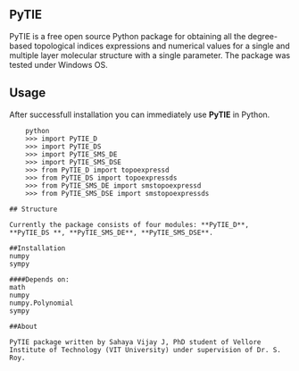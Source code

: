 ## PyTIE
PyTIE is a free open source Python package for obtaining all the degree-based topological indices expressions and numerical values for a single and multiple layer molecular structure with a single parameter. The package was tested under Windows OS.

## Usage

After successfull installation you can immediately use **PyTIE** in Python.

~~~~~~~~~~~~~~~~~~ {.python .numberLines}
    python
    >>> import PyTIE_D   
    >>> import PyTIE_DS  
    >>> import PyTIE_SMS_DE
    >>> import PyTIE_SMS_DSE
    >>> from PyTIE_D import topoexpressd
    >>> from PyTIE_DS import topoexpressds
    >>> from PyTIE_SMS_DE import smstopoexpressd
    >>> from PyTIE_SMS_DSE import smstopoexpressds
            
## Structure

Currently the package consists of four modules: **PyTIE_D**, **PyTIE_DS **, **PyTIE_SMS_DE**, **PyTIE_SMS_DSE**.

##Installation
numpy
sympy

####Depends on:
math
numpy
numpy.Polynomial
sympy

##About

PyTIE package written by Sahaya Vijay J, PhD student of Vellore Institute of Technology (VIT University) under supervision of Dr. S. Roy.
